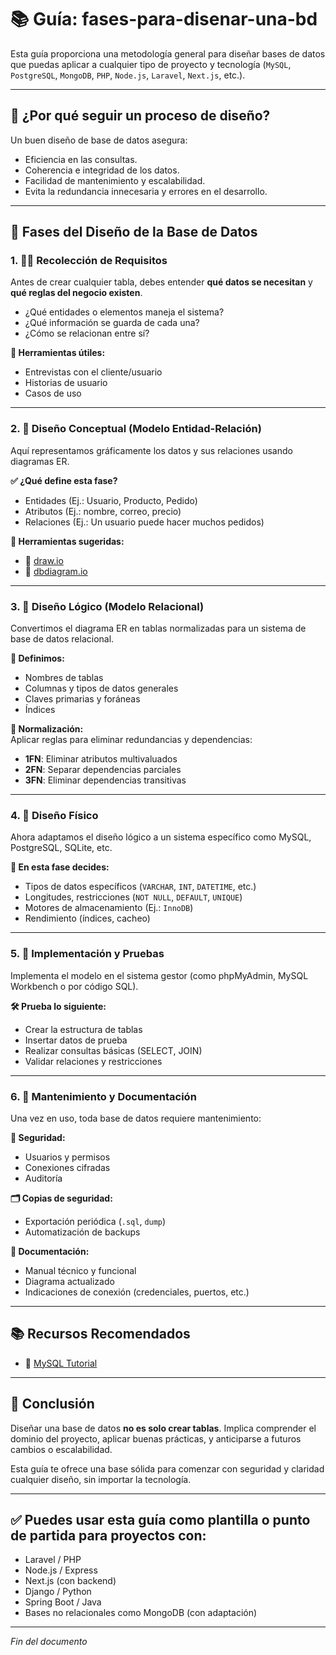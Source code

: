 # 📚 Guía: fases-para-disenar-una-bd

Esta guía proporciona una metodología general para diseñar bases de datos que puedas aplicar a cualquier tipo de proyecto y tecnología (`MySQL`, `PostgreSQL`, `MongoDB`, `PHP`, `Node.js`, `Laravel`, `Next.js`, etc.).

---

## 🧭 ¿Por qué seguir un proceso de diseño?

Un buen diseño de base de datos asegura:

- Eficiencia en las consultas.
- Coherencia e integridad de los datos.
- Facilidad de mantenimiento y escalabilidad.
- Evita la redundancia innecesaria y errores en el desarrollo.

---

## 🧩 Fases del Diseño de la Base de Datos

### 1. 🕵️‍♂️ Recolección de Requisitos

Antes de crear cualquier tabla, debes entender **qué datos se necesitan** y **qué reglas del negocio existen**.

- ¿Qué entidades o elementos maneja el sistema?  
- ¿Qué información se guarda de cada una?  
- ¿Cómo se relacionan entre sí?

**📌 Herramientas útiles:**
- Entrevistas con el cliente/usuario
- Historias de usuario
- Casos de uso

---

### 2. 🧱 Diseño Conceptual (Modelo Entidad-Relación)

Aquí representamos gráficamente los datos y sus relaciones usando diagramas ER.

**✅ ¿Qué define esta fase?**
- Entidades (Ej.: Usuario, Producto, Pedido)
- Atributos (Ej.: nombre, correo, precio)
- Relaciones (Ej.: Un usuario puede hacer muchos pedidos)

**📌 Herramientas sugeridas:**
- 🔗 [draw.io](https://draw.io)
- 🔗 [dbdiagram.io](https://dbdiagram.io)

---

### 3. 📘 Diseño Lógico (Modelo Relacional)

Convertimos el diagrama ER en tablas normalizadas para un sistema de base de datos relacional.

**🔸 Definimos:**
- Nombres de tablas
- Columnas y tipos de datos generales
- Claves primarias y foráneas
- Índices

**🧮 Normalización:**  
Aplicar reglas para eliminar redundancias y dependencias:
- **1FN**: Eliminar atributos multivaluados
- **2FN**: Separar dependencias parciales
- **3FN**: Eliminar dependencias transitivas

---

### 4. 💽 Diseño Físico

Ahora adaptamos el diseño lógico a un sistema específico como MySQL, PostgreSQL, SQLite, etc.

**🔧 En esta fase decides:**
- Tipos de datos específicos (`VARCHAR`, `INT`, `DATETIME`, etc.)
- Longitudes, restricciones (`NOT NULL`, `DEFAULT`, `UNIQUE`)
- Motores de almacenamiento (Ej.: `InnoDB`)
- Rendimiento (índices, cacheo)

---

### 5. 🧪 Implementación y Pruebas

Implementa el modelo en el sistema gestor (como phpMyAdmin, MySQL Workbench o por código SQL).

**🛠️ Prueba lo siguiente:**
- Crear la estructura de tablas
- Insertar datos de prueba
- Realizar consultas básicas (SELECT, JOIN)
- Validar relaciones y restricciones

---

### 6. 🧾 Mantenimiento y Documentación

Una vez en uso, toda base de datos requiere mantenimiento:

**🔐 Seguridad:**
- Usuarios y permisos
- Conexiones cifradas
- Auditoría

**🗂️ Copias de seguridad:**
- Exportación periódica (`.sql`, `dump`)
- Automatización de backups

**📝 Documentación:**
- Manual técnico y funcional
- Diagrama actualizado
- Indicaciones de conexión (credenciales, puertos, etc.)

---

## 📚 Recursos Recomendados

- 🔗 [MySQL Tutorial](https://www.mysqltutorial.org/)

---

## 🧠 Conclusión

Diseñar una base de datos **no es solo crear tablas**. Implica comprender el dominio del proyecto, aplicar buenas prácticas, y anticiparse a futuros cambios o escalabilidad.

Esta guía te ofrece una base sólida para comenzar con seguridad y claridad cualquier diseño, sin importar la tecnología.

---

## ✅ Puedes usar esta guía como plantilla o punto de partida para proyectos con:

- Laravel / PHP  
- Node.js / Express  
- Next.js (con backend)  
- Django / Python  
- Spring Boot / Java  
- Bases no relacionales como MongoDB (con adaptación)

---

*Fin del documento*